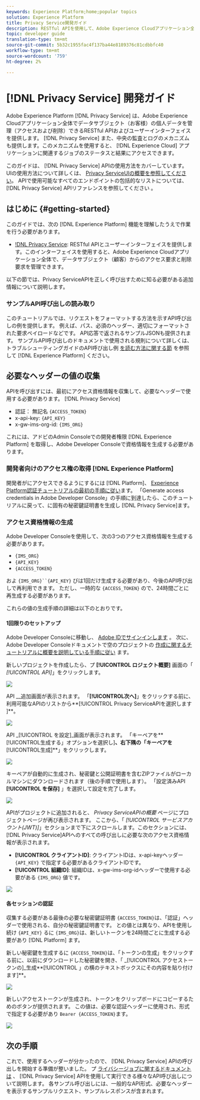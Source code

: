 ```yaml
---
keywords: Experience Platform;home;popular topics
solution: Experience Platform
title: Privacy Service開発ガイド
description: RESTful APIを使用して、Adobe Experience Cloudアプリケーション全体でデータサブジェクトの個人データを管理します
topic: developer guide
translation-type: tm+mt
source-git-commit: 5b32c1955fac4f137ba44e8189376c81cdbbfc40
workflow-type: tm+mt
source-wordcount: '759'
ht-degree: 2%

---
```



# [!DNL Privacy Service] 開発ガイド

Adobe Experience Platform [!DNL Privacy Service] は、Adobe Experience Cloudアプリケーション全体でデータサブジェクト（お客様）の個人データを管理（アクセスおよび削除）できるRESTful APIおよびユーザーインターフェイスを提供します。 [!DNL Privacy Service] また、中央の監査とログのメカニズムも提供します。このメカニズムを使用すると、 [!DNL Experience Cloud] アプリケーションに関連するジョブのステータスと結果にアクセスできます。

このガイドは、 [!DNL Privacy Service] APIの使用方法をカバーしています。 UIの使用方法について詳しくは、 [Privacy ServiceUIの概要を参照してください](../ui/overview.md)。 APIで使用可能なすべてのエンドポイントの包括的なリストについては、 [!DNL Privacy Service] APIリファレンスを参照してください [](https://www.adobe.io/apis/experiencecloud/gdpr/api-reference.html)。

## はじめに {#getting-started}

このガイドでは、次の [!DNL Experience Platform] 機能を理解したうえで作業を行う必要があります。

* [!DNL Privacy Service](../home.md): RESTful APIとユーザーインターフェイスを提供します。このインターフェイスを使用すると、Adobe Experience Cloudアプリケーション全体で、データサブジェクト（顧客）からのアクセス要求と削除要求を管理できます。

以下の節では、Privacy ServiceAPIを正しく呼び出すために知る必要がある追加情報について説明します。

### サンプルAPI呼び出しの読み取り

このチュートリアルでは、リクエストをフォーマットする方法を示すAPI呼び出しの例を提供します。 例えば、パス、必須のヘッダー、適切にフォーマットされた要求ペイロードなどです。 API応答で返されるサンプルJSONも提供されます。 サンプルAPI呼び出しのドキュメントで使用される規則について詳しくは、トラブルシューティングガイドのAPI呼び出し例 [を読む方法に関する節](../../landing/troubleshooting.md) を参照して [!DNL Experience Platform] ください。

## 必要なヘッダーの値の収集

APIを呼び出すには、最初にアクセス資格情報を収集して、必要なヘッダーで使用する必要があります。 [!DNL Privacy Service]

* 認証： 無記名 `{ACCESS_TOKEN}`
* x-api-key: `{API_KEY}`
* x-gw-ims-org-id: `{IMS_ORG}`

これには、アドビのAdmin Consoleでの開発者権限 [!DNL Experience Platform] を取得し、Adobe Developer Consoleで資格情報を生成する必要があります。

### 開発者向けのアクセス権の取得 [!DNL Experience Platform]

開発者がにアクセスできるようにするには [!DNL Platform]、 [Experience Platform認証チュートリアルの最初の手順に従い](../../tutorials/authentication.md)ます。 「Generate access credentials in Adobe Developer Console」の手順に到達したら、このチュートリアルに戻って、に固有の秘密鍵証明書を生成し [!DNL Privacy Service]ます。

### アクセス資格情報の生成

Adobe Developer Consoleを使用して、次の3つのアクセス資格情報を生成する必要があります。

* `{IMS_ORG}`
* `{API_KEY}`
* `{ACCESS_TOKEN}`

およ `{IMS_ORG}``{API_KEY}` びは1回だけ生成する必要があり、今後のAPI呼び出しで再利用できます。 ただし、一時的な `{ACCESS_TOKEN}` ので、24時間ごとに再生成する必要があります。

これらの値の生成手順の詳細は以下のとおりです。

#### 1回限りのセットアップ

Adobe Developer Consoleに移動し、 [Adobe IDでサインインします](https://www.adobe.com/go/devs_console_ui) 。 次に、Adobe Developer Consoleドキュメントで空のプロジェクトの [作成に関するチュートリアルに概要を説明している手順に従い](https://www.adobe.io/apis/experienceplatform/console/docs.html#!AdobeDocs/adobeio-console/master/projects-empty.md) ます。

新しいプロジェクトを作成したら、プ **[!UICONTROL ロジェクト概要]** 画面の「 _[!UICONTROL API]_」をクリックします。

![](../images/api/getting-started/add-api-button.png)

API __追加画面が表示されます。 「**[!UICONTROL &#x200B;次へ&#x200B;]**」をクリックする前に、利用可能なAPIのリストから**[!UICONTROL  Privacy ServiceAPIを選択します&#x200B;]**。

![](../images/api/getting-started/add-privacy-service-api.png)

API _[!UICONTROL を設定]_画面が表示されます。 「キーペアを**[!UICONTROL &#x200B;生成する」オプションを選択し&#x200B;]**、右下隅の「キーペアを**[!UICONTROL &#x200B;生成&#x200B;]**」をクリックします。

![](../images/api/getting-started/generate-key-pair.png)

キーペアが自動的に生成され、秘密鍵と公開証明書を含むZIPファイルがローカルマシンにダウンロードされます（後の手順で使用します）。 「設定済みAPI **[!UICONTROL を保存]** 」を選択して設定を完了します。

![](../images/api/getting-started/key-pair-generated.png)

APIがプロジェクトに追加されると、 _Privacy ServiceAPIの概要_ ページにプロジェクトページが再び表示されます。 ここから、「 _[!UICONTROL サービスアカウント(JWT)]_」セクションまで下にスクロールします。このセクションには、[!DNL Privacy Service]APIへのすべての呼び出しに必要な次のアクセス資格情報が表示されます。

* **[!UICONTROL クライアントID]**: クライアントIDは、x-api-keyヘッダー `{API_KEY}` で指定する必要があるクライアントIDです。
* **[!UICONTROL 組織ID]**: 組織IDは、x-gw-ims-org-idヘッダーで使用する必要がある `{IMS_ORG}` 値です。

![](../images/api/getting-started/jwt-credentials.png)

#### 各セッションの認証

収集する必要がある最後の必要な秘密鍵証明書 `{ACCESS_TOKEN}`は、「認証」ヘッダーで使用される、自分の秘密鍵証明書です。 との値とは異なり、APIを使用し続け `{API_KEY}` るに `{IMS_ORG}`は、新しいトークンを24時間ごとに生成する必要があり [!DNL Platform] ます。

新しい秘密鍵を生成するに `{ACCESS_TOKEN}`は、「トークンの生成」をクリックする前に、以前にダウンロードした秘密鍵を開き、「 _[!UICONTROL アクセストークンの]_生成**[!UICONTROL 」の横のテキストボックスにその内容を貼り付けます&#x200B;]**。

![](../images/api/getting-started/paste-private-key.png)

新しいアクセストークンが生成され、トークンをクリップボードにコピーするためのボタンが提供されます。 この値は、必要な認証ヘッダーに使用され、形式で指定する必要があり `Bearer {ACCESS_TOKEN}`ます。

![](../images/api/getting-started/generated-access-token.png)

## 次の手順

これで、使用するヘッダーが分かったので、 [!DNL Privacy Service] APIの呼び出しを開始する準備が整いました。 プ [ライバシージョブに関するドキュメントは](privacy-jobs.md) 、 [!DNL Privacy Service] APIを使用して実行できる様々なAPI呼び出しについて説明します。 各サンプル呼び出しには、一般的なAPI形式、必要なヘッダーを表示するサンプルリクエスト、サンプルレスポンスが含まれます。
